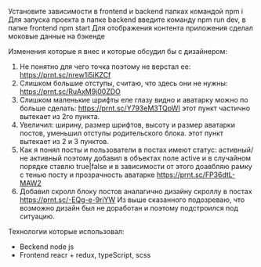 Установите зависимости в frontend и backend папках командой npm i
Для запуска проекта в папке backend введите команду npm run dev, в папке frontend npm start
Для отображения контента приложения сделал моковые данные на бэкенде

Изменения которые я внес и которые обсудил бы с дизайнером:
1. Не понятно для чего точка поэтому не верстал ее: https://prnt.sc/nrew1i5iKZCf
2. Слишком большие отступы, считаю, что здесь они не нужны: https://prnt.sc/RuAxM9j00ZDO
3. Слишком маленькие шрифты еле глазу видно и аватарку можно по больше сделать: https://prnt.sc/Y793eM3TQpWI
  этот пункт частично вытекает из 2го пункта.
4. Увеличил: ширину, размер шрифтов, высоту и размер аватарки постов, уменьшил отступы родительского блока.
  этот пункт вытекает из 2 и 3 пунктов.
5. Как я понял посты и пользователи в постах имеют статус: астивный/не активный поэтому добавил в объектах поле active
и в случайном порядке ставлю true|false и в зависимости от этого доавбляю рамку с тенью посту и прозрачность аватарке https://prnt.sc/FP36dtL-MAW2
6. Добавил скролл блоку постов аналагично дизайну скроллу в постах https://prnt.sc/-EQg-e-9riYW
Из выше сказанного подозреваю, что возможно дизайн был не доработан и поэтому подстроился под ситуацию.

Технологии которые использовал:
- Beckend node js
- Frontend reacr + redux, typeScript, scss
